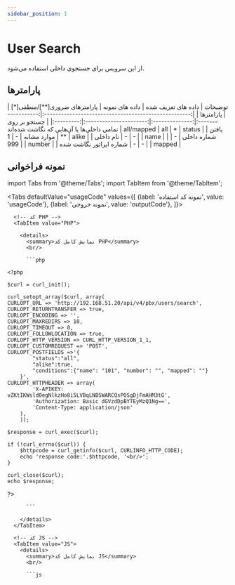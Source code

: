 ```yaml
---
sidebar_position: 1
---
```

# User Search

از این سرویس برای جستجوی داخلی استفاده می‌شود.

## پارامتر‌ها
<div class="custom-table">
|                        توضیحات                       | داده های تعریف شده | داده های نمونه | پارامترهای ضروری[**]/منطقی[*] | پارامترها |
|:----------------------------------------------------:|:------------------:|:--------------:|:----------------------:|:---------:|
| جستجو بر روی تمامی داخلی‌ها یا آن‌هایی که نگاشت شده‌اند |     all/mapped     |       all      |            *           |   status  |
|                   یافتن موارد مشابه                  |          -         |        1       |           **           |   alike   |
|                       نام داخلی                      |          -         |        -       |                        |    name   |
|                      شماره داخلی                     |          -         |       999      |                        |   number  |
|                شماره اپراتور نگاشت شده               |          -         |        -       |                        |   mapped  |
</div>

	
## نمونه فراخوانی

import Tabs from '@theme/Tabs';
import TabItem from '@theme/TabItem';

<Tabs
  defaultValue="usageCode"
  values={[
    {label: 'نمونه کد استفاده', value: 'usageCode'},
    {label: 'نمونه خروجی', value: 'outputCode'},
  ]}>

  <!-- تب نمونه کد استفاده -->
  <TabItem value="usageCode">
    <Tabs
      defaultValue="PHP"
      values={[
        {label: 'PHP', value: 'PHP'},
        {label: 'JS', value: 'JS'},
        {label: 'Curl', value: 'Curl'},
      ]}>

      <!-- کد PHP -->
      <TabItem value="PHP">
	  
        <details>
          <summary>نمایش کامل کد PHP</summary>
          <br/>

          ```php

	<?php

	$curl = curl_init();

	curl_setopt_array($curl, array(
	CURLOPT_URL => 'http://192.168.51.20/api/v4/pbx/users/search',
	CURLOPT_RETURNTRANSFER => true,
	CURLOPT_ENCODING => '',
	CURLOPT_MAXREDIRS => 10,
	CURLOPT_TIMEOUT => 0,
	CURLOPT_FOLLOWLOCATION => true,
	CURLOPT_HTTP_VERSION => CURL_HTTP_VERSION_1_1,
	CURLOPT_CUSTOMREQUEST => 'POST',
	CURLOPT_POSTFIELDS =>'{
			"status":"all",
			"alike":true,
			"conditions":{"name": "101", "number": "", "mapped": ""}
		}',
	CURLOPT_HTTPHEADER => array(
			'X-APIKEY: vZKtIKWsld0egNlkzHo8i5LVBqLNBSWARCQsPOSgDjFmAHM3tG',
			'Authorization: Basic dGVzdDpBYTEyMzQ1Ng==',
			'Content-Type: application/json'
		),
		));

	$response = curl_exec($curl);

	if (!curl_errno($curl)) {
		$httpcode = curl_getinfo($curl, CURLINFO_HTTP_CODE);
		echo 'response code:'.$httpcode, '<br/>';
	}

	curl_close($curl);
	echo $response;
?>

          ```

        </details>
      </TabItem>

      <!-- کد JS -->
      <TabItem value="JS">
        <details>
          <summary>نمایش کامل کد JS</summary>
          <br/>

          ```js

<html>
			<head>
				<script src="https://ajax.googleapis.com/ajax/libs/jquery/3.5.1/jquery.min.js"></script>
			</head>
		<body>
			<script>
					var settings = {
				"url": "http://192.168.51.20/api/v4/pbx/users/search",
				"method": "POST",
			"timeout": 0,
			"headers": {
				"X-APIKEY": "vZKtIKWsld0egNlkzHo8i5LVBqLNBSWARCQsPOSgDjFmAHM3tG",
				"Authorization": "Basic dGVzdDpBYTEyMzQ1Ng==",
				"Content-Type": "application/json"
			},
			"data": JSON.stringify({
				"status": "all",
				"alike": true,
				"conditions": {
					"name": "101",
					"number": "",
					"mapped": ""
				}
				}),
			};

			$.ajax(settings).done(function (response) {
			console.log(response);
				});
				$.ajax(settings).always(function (jqXHR) {
					console.log("response code: " + jqXHR.status + " " + jqXHR.statusText);
					console.log("response body: " + jqXHR.responseText);
				});
			</script>
		</body>
	</html>

          ```

        </details>
      </TabItem>

      <TabItem value="Curl">
        <details>
          <summary>نمایش کامل کد Curl</summary>
          <br/>

          ```bash

	curl --location --request POST 'http://192.168.51.20/api/v4/pbx/users/search' \
	--header 'X-APIKEY: vZKtIKWsld0egNlkzHo8i5LVBqLNBSWARCQsPOSgDjFmAHM3tG' \
	--header 'Authorization: Basic dGVzdDpBYTEyMzQ1Ng==' \
	--header 'Content-Type: application/json' \
	--data-raw '{
		"status":"all",
		"alike":true,
		"conditions":{"name": "101", "number": "", "mapped": ""}
	}'

          ```

        </details>
      </TabItem>

    </Tabs>
  </TabItem>

  <TabItem value="outputCode">

      ```shell
{

    "success": 1,
    "message": "",
    "data": [
        {
            "_id": "64b558207af75f2cf37888987",
            "user_type": "SIP",
            "active": "yes",
            "call_record": "no",
            "push_notification": "no",
            "name": "101",
            "number": "101",
            "cid_number": "101",
            "secret": "******",
            "deny": "0.0.0.0/0.0.0.0",
            "permit": "0.0.0.0/0.0.0.0",
            "dtmfmode": "rfc2833",
            "context": "main_routing",
            "host": "dynamic",
            "type": "friend",
            "port": "5060",
            "qualify": "yes",
            "email": "",
            "forward_policy": {
                "Busy": "",
                "No Answer": "",
                "UnAvailable": "",
                "All": ""
            },
            "more_options": "",
            "canreinvite": "no",
            "directmedia": "no",
            "nat": "force_rport,comedia",
            "callgroup": "1",
            "pickupgroup": "1",
            "callcounter": "yes",
            "faxdetect": "no",
            "call_limit": "",
            "description": "",
            "date": "1402-04-26 19:32:56",
            "queues": []
        }
    ]
	}

      ```
  </TabItem>

</Tabs>
